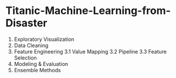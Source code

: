 # Titanic-Machine-Learning-from-Disaster
1. Exploratory Visualization
2. Data Cleaning
3. Feature Engineering
  3.1 Value Mapping
  3.2 Pipeline
  3.3 Feature Selection
4. Modeling & Evaluation
5. Ensemble Methods

